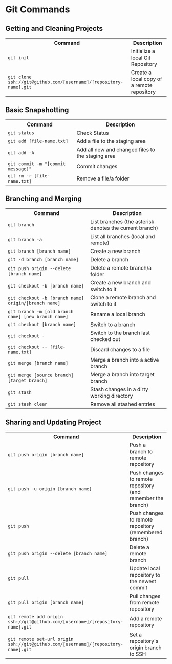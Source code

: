 # Git Commands

## Getting and Cleaning Projects
<table>
<tr>
<th>Command</th>
<th>Description</th>
</tr>
<tr>
  <td><code>git init</code></td>
<td>Initialize a local Git Repository</td>
</tr>
<tr>
  <td><code>git clone ssh://git@github.com/[username]/[repository-name].git</code></td>
<td>Create a local copy of a remote repository</td>
</tr>
</table>


## Basic Snapshotting
<table>
<tr>
<th>Command</th>
<th>Description</th>
</tr>
<tr>
  <td><code>git status</code></td>
<td>Check Status</td>
</tr>
<tr>
  <td><code>git add [file-name.txt]</code></td>
<td>Add a file to the staging area</td>
</tr>
<tr>
  <td><code>git add -A</code></td>
<td>Add all new and changed files to the staging area</td>
</tr>
<tr>
  <td><code>git commit -m "[commit message]"</code></td>
<td>Commit changes</td>
</tr>
<tr>
  <td><code>git rm -r [file-name.txt]</code></td>
<td>Remove a file/a folder</td>
</tr>
</table>


## Branching and Merging
<table>
<tr>
<th>Command</th>
<th>Description</th>
</tr>
<tr>
  <td><code>git branch</code></td>
<td>List branches (the asterisk denotes the current branch)</td>
</tr>
<tr>
  <td><code>git branch -a</code></td>
<td>List all branches (local and remote)</td>
</tr>
<tr>
  <td><code>git branch [branch name]</code></td>
<td>Create a new branch</td>
</tr>
<tr>
  <td><code>git -d branch [branch name]</code></td>
<td>Delete a branch</td>
</tr>
<tr>
  <td><code>git push origin --delete [branch name]</code></td>
<td>Delete a remote branch/a folder</td>
</tr>
<tr>
  <td><code>git checkout -b [branch name]</code></td>
<td>Create a new branch and switch to it</td>
</tr>
<tr>
  <td><code>git checkout -b [branch name] origin/[branch name]</code></td>
<td>Clone a remote branch and switch to it</td>
</tr>
<tr>
  <td><code>git branch -m [old branch name] [new branch name]</code></td>
<td>Rename a local branch</td>
</tr>
<tr>
  <td><code>git checkout [branch name]</code></td>
<td>Switch to a branch</td>
</tr>
<tr>
  <td><code>git checkout -</code></td>
<td>Switch to the branch last checked out</td>
</tr>
<tr>
  <td><code>git checkout -- [file-name.txt]</code></td>
<td>Discard changes to a file</td>
</tr>
<tr>
  <td><code>git merge [branch name]</code></td>
<td>Merge a branch into a active branch</td>
</tr>
<tr>
  <td><code>git merge [source branch] [target branch]</code></td>
<td>Merge a branch into target branch</td>
</tr>
<tr>
  <td><code>git stash</code></td>
<td>Stash changes in a dirty working directory</td>
</tr>
<tr>
  <td><code>git stash clear</code></td>
<td>Remove all stashed entries</td>
</tr>
</table>


## Sharing and Updating Project
<table>
<tr>
<th>Command</th>
<th>Description</th>
</tr>
<tr>
  <td><code>git push origin [branch name]</code></td>
<td>Push a branch to remote repository</td>
</tr>
<tr>
  <td><code>git push -u origin [branch name]</code></td>
<td>Push changes to remote repository (and remember the branch)</td>
</tr>
<tr>
  <td><code>git push</code></td>
<td>Push changes to remote repository (remembered branch)</td>
</tr>
<tr>
  <td><code>git push origin --delete [branch name]</code></td>
<td>Delete a remote branch</td>
</tr>
<tr>
  <td><code>git pull</code></td>
<td>Update local repository to the newest commit</td>
</tr>
<tr>
  <td><code>git pull origin [branch name]</code></td>
<td>Pull changes from remote repository</td>
</tr>
<tr>
  <td><code>git remote add origin ssh://git@github.com/[username]/[repository-name].git</code></td>
<td>Add a remote repository</td>
</tr>
<tr>
  <td><code>git remote set-url origin ssh://git@github.com/[username]/[repository-name].git</code></td>
<td>Set a repository's origin branch to SSH</td>
</tr>
</table>

